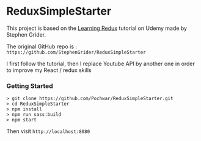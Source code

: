 # ReduxSimpleStarter

This project is based on the [Learning Redux](https://www.udemy.com/react-redux/) tutorial on Udemy made by Stephen Grider.

The original GitHub repo is : `https://github.com/StephenGrider/ReduxSimpleStarter`

I first follow the tutorial, then I replace Youtube API by another one in order to improve my React / redux skills


### Getting Started



```
> git clone https://github.com/Pochwar/ReduxSimpleStarter.git
> cd ReduxSimpleStarter
> npm install
> npm run sass:build
> npm start
```

Then visit `http://localhost:8080`
